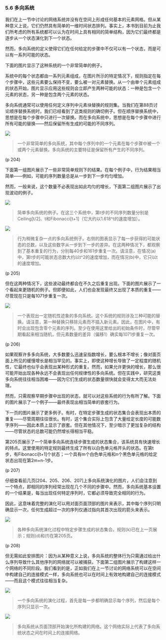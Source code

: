 ### 5.6  多向系统

我们在上一节中讨论的网络系统并没有在空间上形成任何基本的元素网格。但从某种意义上说，它们仍然具有简单的一维时间状态排列。事实上，本书到目前为止我们所考虑的所有系统都可以认为在时间上具有相同的简单结构，因为它们最终都是逐步从一个状态演化到下一个状态。

然而，多向系统的定义使得它们在任何给定的步骤中不仅可以有一个状态，而是可以有一系列可能的状态。

下面的图片显示了这种系统的一个非常简单的例子。

系统中的每个状态都由一系列元素组成，在图片所示的特定情况下，规则指定在每个步骤中，这些元素要么保持不变，要么被一对元素替换。从一个由单个元素组成的状态开始，图片显示应用这些规则会立即产生两种可能的状态：一种是包含一个元素的状态，另一种是包含两个元素的状态。

多向系统通常可以使用任何定义序列中元素块替换的规则集。当我们在第88页讨论顺序替换系统时，我们已经看到了这类规则的确切例子。但在顺序替换系统中，思想是在每个步骤中只进行一次替换。而在多向系统中，思想是在每个步骤中进行所有可能的替换——然后保留所有生成的可能的不同序列。

![](assets/p204.png)

>一个非常简单的多向系统，其中每个序列中的一个元素在每个步骤中被一个或两个元素替换。多向系统的主要特征是保留所有产生的不同序列。

(p 204)

下面第一组图片展示了一些非常简单规则下的结果。在每个例子中，行为结果相当简单——例如，可能的序列数量总是从一步到下一步均匀增加。

然而，一般来说，这个数量不必表现出如此均匀的增长，下面第二组图片展示了出现波动的例子。

![](assets/p205_1.png)

>简单多向系统的例子。在这三个系统中，第t步的不同序列数量分别是Ceiling[t/2]、t和Fibonacci[t+1]（它大约以1.618^t的速度增加）。

![](assets/p205_2.png)

>行为稍微复杂一点的多向系统例子。右侧的图表显示了每一步获得的可能状态的总数，以及这些数字从一步到下一步的差异。在这两种情况下，都观察到了基本重复的行为，分别每40步和161步重复一次。请注意，在情况(a)中，第t步的可能状态总数大约以t^2的速度增加，而在情况(b)中，它只以t的速度增加。

(p 205)

但在这两种情况下，这些波动最终都会在不久之后重复出现。下面的图片展示了一个看起来更随机的例子。但即便如此，人们也会发现最终又出现了本质的重复——尽管现在只是每1071步重复一次。

![](assets/p206.png)

>一个表现出一定随机性迹象的多向系统。这个系统的规则涉及三种可能的替换。请注意，第一种替换只移除元素而不插入新元素。因此，在图片中，有时会出现包含零个元素的序列。至少在使用这里给出的初始条件时，尽管早期看起来相当随机，但元素数量的差异（偏移1）确实每1071步重复一次。

(p 206)

如果观察许多多向系统，大多数要么迅速呈指数增长，要么根本不增长；像对面页面上所见的缓慢增长是相当罕见的。事实上，即使这种增长导致了一定程度的随机性，它最终也似乎会表现出某种形式的重复。然而，如果允许更快的增长，那么很可能开始出现各种永远不会表现出任何规律性的多向系统。但在实践中，研究这类多向系统往往相当困难——因为它们生成的状态数量很快就会变得太大而无法处理。

然而，只需观察早期步骤中出现的状态，就可以对这些系统的行为有所了解。下面的图片展示了一个例子——最终表现出相当简单的嵌套行为。

下一页的图片展示了更多例子。有时，在特定步骤生成的状态集合会表现出本质的重复——尽管周期往往很长。有时，这个集合实际上包含了大量给定长度的可能数字序列——因此本质上显示了嵌套。但在其他情况下，至少暗示了更加复杂的结构——尽管状态的总数可能仍然增长得相当平稳。 

第205页展示了一个简单多向系统连续步骤生成的状态集合，该系统具有快速增长的特点。这里使用的特定规则最终生成了所有以白色单元格开头的状态。在第t步，有Fibonacci[t+1]个状态；一个具有m个白色单元格和n个黑色单元格的给定状态出现在第2m+n-1步。

(p 207)

仔细查看前几页[204、205、206、207]上多向系统演化的图片，人们会注意到一个特点，即相同的序列经常出现在几个不同的步骤中。然而，多向系统基本设置的一个结果是，每当出现任何特定序列时，它都必须导致完全相同的行为。

因此，这意味着完整的演化可以用对面页面顶部的图片来表示，其中每个序列只明确显示一次，任何生成超过一次的序列仅通过指向其首次出现的箭头来表示。

![](assets/p208.png)

>各种多向系统演化过程中特定步骤生成的状态集合。规则(k)已在上一页展示；规则(d)和(f)在第205页。

(p 208)

但无需如此安排图片：因为从某种意义上说，多向系统的整体行为只需通过给出什么序列导致什么其他序列的网络就可以被捕获。下面第二组图片展示了构建这样一个网络的不同阶段。我们看到的是，正如我们在上一节讨论的网络系统可以在空间中构建自己的连接模式一样，多向系统也可以在时间上有效地构建自己的连接模式——而且这个模式往往相当复杂。

![](assets/p209_1.png)

>一个多向系统的演化过程，首先是每一步都明确显示每个序列，然后是每个序列只显示一次。

![](assets/p209_2.png)

>多向系统从页面顶部开始演化所构建的网络。这个网络实际上代表了多向系统状态之间在时间上的连接网络。

